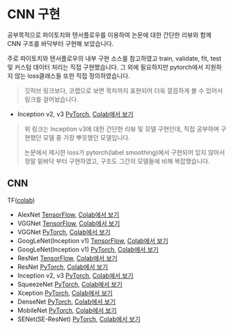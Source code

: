 # CNN 구현
공부목적으로 파이토치와 텐서플로우를 이용하여 논문에 대한 간단한 리뷰와 함께 CNN 구조를 바닥부터 구현해 보았습니다.


주로 파이토치와 텐서플로우의 내부 구현 소스를 참고하였고 train, validate, fit, test 및 커스텀 데이터 처리는 직접 구현했습니다.  그 외에 필요하지만 pytorch에서 지원하지 않는 loss클래스들 또한 직접 정의하였습니다.

> 깃허브 링크보다, 코랩으로 보면 목차까지 표현되어 더욱 깔끔하게 볼 수 있어서 링크를 걸어놨습니다.


* Inception v2, v3 [PyTorch](https://github.com/yonghyuk0120/CNN_Study/blob/master/model/inception_v2%2C_v3(torch).ipynb), [Colab에서 보기](https://colab.research.google.com/drive/1L7kUpWaaj4glZZ75MJdudunqD61KCvMk?usp=sharing)

> 위 링크는 Inception v3에 대한 간단한 리뷰 및 모델 구현인데, 직접 공부하며 구현했던 모델 중 가장 뿌듯했던 모델입니다.
> 
> 논문에서 제시한 loss가 pytorch(label smoothing)에서 구현되어 있지 않아서 정말 밑바닥 부터 구현하였고, 구조도 그간의 모델들에 비해 복잡했습니다. 



## CNN
TF([colab](https://colab.research.google.com/drive/18jRNx3mYSbOEfgGhj-_0V-8X5dTIYsMJ?usp=sharing))
* AlexNet [TensorFlow](https://github.com/yonghyuk0120/CNN_Study/blob/master/model/AlexNet(TF).ipynb), [Colab에서 보기](https://colab.research.google.com/drive/18jRNx3mYSbOEfgGhj-_0V-8X5dTIYsMJ?usp=sharing)
* VGGNet [TensorFlow](https://github.com/yonghyuk0120/CNN_Study/blob/master/model/VGGNet(TF).ipynb), [Colab에서 보기](https://colab.research.google.com/drive/1PCfNuOx3_8BS_HpzLrbl-ZSOPl0lnw5M?usp=sharing)
* VGGNet [PyTorch](https://github.com/yonghyuk0120/CNN_Study/blob/master/model/VGG(torch).ipynb), [Colab에서 보기](https://colab.research.google.com/drive/1pH3p9JsS0SBrt4EiPRzcsSAPr_Y5766_?usp=sharing)
* GoogLeNet(Inception v1) [TensorFlow](https://github.com/yonghyuk0120/CNN_Study/blob/master/model/inception_v1(TF).ipynb), [Colab에서 보기](https://colab.research.google.com/drive/1rGN2qHRjpWXLHh2MnDhCR-P3SEClf_mA?usp=sharing)
* GoogLeNet(Inception v1) [PyTorch](https://github.com/yonghyuk0120/CNN_Study/blob/master/model/inception_v1(torch).ipynb), [Colab에서 보기](https://colab.research.google.com/drive/1i_WuE9jFUSo0FqFvy3mO4n3qrTYipZAg?usp=sharing)
* ResNet [TensorFlow](https://github.com/yonghyuk0120/CNN_Study/blob/master/model/ResNet50(TF).ipynb), [Colab에서 보기](https://colab.research.google.com/drive/1cvgAuPdfnjS1xJ-eE2YdTdbbAJzJ5vuW?usp=sharing)
* ResNet [PyTorch](https://github.com/yonghyuk0120/CNN_Study/blob/master/model/ResNet(torch).ipynb), [Colab에서 보기](https://colab.research.google.com/drive/1WmztA5ClRDHbtJynmRCVRaqrUolXU6YU?usp=sharing)
* Inception v2, v3 [PyTorch](https://github.com/yonghyuk0120/CNN_Study/blob/master/model/inception_v2%2C_v3(torch).ipynb), [Colab에서 보기](https://colab.research.google.com/drive/1L7kUpWaaj4glZZ75MJdudunqD61KCvMk?usp=sharing)
* SqueezeNet [PyTorch](https://github.com/yonghyuk0120/CNN_Study/blob/master/model/SqueezeNet_(torch).ipynb), [Colab에서 보기](https://colab.research.google.com/drive/17IkS6NlAj3ivpAjkwq8AbJafcRnCVp3u?usp=sharing)
* Xception [PyTorch](https://github.com/yonghyuk0120/CNN_Study/blob/master/model/Xception(torch).ipynb), [Colab에서 보기](https://colab.research.google.com/drive/1JPDZwr8YFl3v_pexekV8zbOObQNjMNvy?usp=sharing)
* DenseNet [PyTorch](https://github.com/yonghyuk0120/CNN_Study/blob/master/model/DenseNet(torch).ipynb), [Colab에서 보기](https://colab.research.google.com/drive/1h0vN8reXhdIBPjMpSJ9XxqGSnko7mveD?usp=sharing)
* MobileNet [PyTorch](https://github.com/yonghyuk0120/CNN_Study/blob/master/model/MobileNet(torch).ipynb), [Colab에서 보기](https://colab.research.google.com/drive/1STNsmGWM_Wof6AqOvXInEjvQZhK_m1TO?usp=sharing)
* SENet(SE-ResNet) [PyTorch](https://github.com/yonghyuk0120/CNN_Study/blob/master/model/SE_ResNet50(torch).ipynb), [Colab에서 보기](https://colab.research.google.com/drive/1Gijdsdn4aIoJBzu_Fxpw-3ic1-g3bMDE?usp=sharing)

